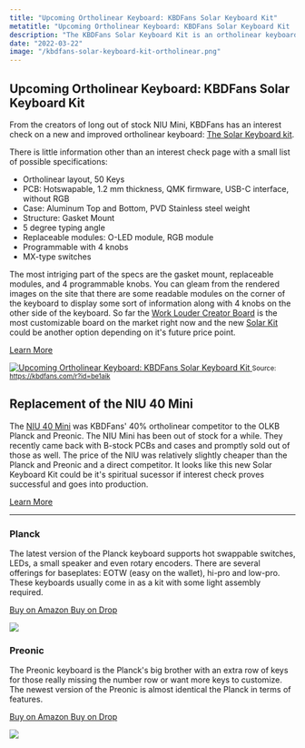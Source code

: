 ```yaml
---
title: "Upcoming Ortholinear Keyboard: KBDFans Solar Keyboard Kit"
metatitle: "Upcoming Ortholinear Keyboard: KBDFans Solar Keyboard Kit | Ortho Keyboard 50% keyboard 50 keys"
description: "The KBDFans Solar Keyboard Kit is an ortholinear keyboard group buy is that in hte process of interest check on their website."
date: "2022-03-22"
image: "/kbdfans-solar-keyboard-kit-ortholinear.png"
---
```


<div class="row align-items-center">
<div class="col-lg-6">

## Upcoming Ortholinear Keyboard: KBDFans Solar Keyboard Kit

From the creators of long out of stock NIU Mini, KBDFans has an interest check on a new and improved ortholinear keyboard: [The Solar Keyboard kit](https://kbdfans.com/r?id=be1aik).

There is little information other than an interest check page with a small list of possible specifications:

- Ortholinear layout, 50 Keys
- PCB: Hotswapable, 1.2 mm thickness, QMK firmware, USB-C interface, without RGB
- Case: Aluminum Top and Bottom, PVD Stainless steel weight
- Structure: Gasket Mount
- 5 degree typing angle
- Replaceable modules: O-LED module, RGB module
- Programmable with 4 knobs
- MX-type switches

The most intriging part of the specs are the gasket mount, replaceable modules, and 4 programmable knobs. You can gleam from the rendered images on the site that there are some readable modules on the corner of the keyboard to display some sort of information along with 4 knobs on the other side of the keyboard. So far the [Work Louder Creator Board](/worklouder) is the most customizable board on the market right now and the new [Solar Kit](https://kbdfans.com/r?id=be1aik) could be another option depending on it's future price point.

<a href="https://kbdfans.com/r?id=be1aik" class="btn btn-primary">Learn More</a>

</div>
<div class="col-lg-6">
<a href="https://datamancer.com/product/datamancer-magnetic-clamshell-planck-hardwood-keyboard-case-rev-6/" title="Datamancer has the best hardwood case for your Planck 40 percent keyboard 40% keyboard">
<img class="img-fluid pb-2" src="/kbdfans-solar-keyboard-kit-ortholinear.png" alt="Upcoming Ortholinear Keyboard: KBDFans Solar Keyboard Kit"/>
</a>
<small className="pb-5">Source: <a target="_blank" href='https://kbdfans.com/r?id=be1aik'>https://kbdfans.com/r?id=be1aik</a></small>
</div>
</div>

## Replacement of the NIU 40 Mini

The [NIU 40 Mini](/niu40) was KBDFans' 40% ortholinear competitor to the OLKB Planck and Preonic. The NIU Mini has been out of stock for a while. They recently came back with B-stock PCBs and cases and promptly sold out of those as well. The price of the NIU was relatively slightly cheaper than the Planck and Preonic and a direct competitor. It looks like this new Solar Keyboard Kit could be it's spiritual sucessor if interest check proves successful and goes into production.

<a href="https://kbdfans.com/r?id=be1aik" class="btn btn-primary">Learn More</a>

---

<div class="row mt-5">
<div class="col-lg-6">

### Planck

The latest version of the Planck keyboard supports hot swappable switches, LEDs, a small speaker and even rotary encoders. There are several offerings for baseplates: EOTW (easy on the wallet), hi-pro and low-pro. These keyboards usually come in as a kit with some light assembly required.

<a class="btn btn-primary mr-2" href="https://amzn.to/333pMu0">
    Buy on Amazon
</a>

<a class="btn btn-secondary mr-2" href="https://drop.com/buy/planck-mechanical-keyboard?utm_source=linkshare&referer=T93XGG">
    Buy on Drop
</a>

<a href="https://www.amazon.com/dp/B08LX7ZXS4?&linkCode=li3&tag=tryorthokey06-20&linkId=0b7b9faf09aac73db64f301ec3da89ce&language=en_US&ref_=as_li_ss_il" target="_blank"><img border="0" src="//ws-na.amazon-adsystem.com/widgets/q?_encoding=UTF8&ASIN=B08LX7ZXS4&Format=_SL250_&ID=AsinImage&MarketPlace=US&ServiceVersion=20070822&WS=1&tag=tryorthokey06-20&language=en_US" ></a><img src="https://ir-na.amazon-adsystem.com/e/ir?t=tryorthokey06-20&language=en_US&l=li3&o=1&a=B08LX7ZXS4" width="1" height="1" border="0" alt="" style="border:none !important; margin:0px !important;" />

</div>
<div class="col-lg-6">

### Preonic

The Preonic keyboard is the Planck's big brother with an extra row of keys for those really missing the number row or want more keys to customize. The newest version of the Preonic is almost identical the Planck in terms of features.

<a class="btn btn-primary mr-2" href="https://amzn.to/3xzTDbF">
    Buy on Amazon
</a>

<a class="btn btn-secondary mr-2" href="https://drop.com/buy/preonic-mechanical-keyboard?utm_source=linkshare&referer=T93XGG">
    Buy on Drop
</a>

<a href="https://www.amazon.com/dp/B08L3WKZ73?&linkCode=li3&tag=tryorthokey06-20&linkId=6af0b7506a61073b0723facda319622d&language=en_US&ref_=as_li_ss_il" target="_blank"><img border="0" src="//ws-na.amazon-adsystem.com/widgets/q?_encoding=UTF8&ASIN=B08L3WKZ73&Format=_SL250_&ID=AsinImage&MarketPlace=US&ServiceVersion=20070822&WS=1&tag=tryorthokey06-20&language=en_US" ></a><img src="https://ir-na.amazon-adsystem.com/e/ir?t=tryorthokey06-20&language=en_US&l=li3&o=1&a=B08L3WKZ73" width="1" height="1" border="0" alt="" style="border:none !important; margin:0px !important;" />

</div>
</div>
